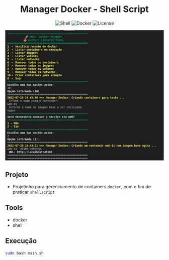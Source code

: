 <h1 align="center">Manager Docker - Shell Script </h1>

<p align="center">
  <img alt="Shell" src="https://img.shields.io/static/v1?label=K8S&message=Shell&color=8257E5&labelColor=000000"  />
  <img alt="Docker" src="https://img.shields.io/static/v1?label=Docker&message=Container&color=8257E5&labelColor=000000"  />
  <img alt="License" src="https://img.shields.io/static/v1?label=license&message=MIT&color=49AA26&labelColor=000000">
</p>

<p align="center">
  <img alt="k8s" src="images/docker-manager-2.png">
</p>

## Projeto
- Projetinho para gerenciamento de containers `docker`, com o fim de praticar `shellscript` 

## Tools
- docker
- shell

## Execução
```bash
sudo bash main.sh
```

